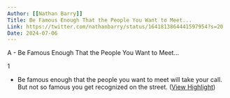 ```yaml
---
Author: [[Nathan Barry]]
Title: Be Famous Enough That the People You Want to Meet...
Link: https://twitter.com/nathanbarry/status/1641813864441597954?s=20
Date: 2024-07-06
---
```

A - Be Famous Enough That the People You Want to Meet...

1
- Be famous enough that the people you want to meet will take your call.
  But not so famous you get recognized on the street. ([View Highlight](https://read.readwise.io/read/01gwxnxv3b2ncvrjs7rhzvncdj))
